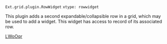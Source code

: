 `Ext.grid.plugin.RowWidget` `xtype: rowwidget`

This plugin adds a second expandable/collapsible row in a grid, which may be used to add a widget. This widget has access to record of its associated row. 

<p data-height="265" data-theme-id="0" data-slug-hash="LWoOqr" data-default-tab="js,result" data-user="walkingtree" data-embed-version="2" data-pen-title="LWoOqr" class="codepen"><a href="http://codepen.io/walkingtree/pen/LWoOqr/">LWoOqr</a></p>

